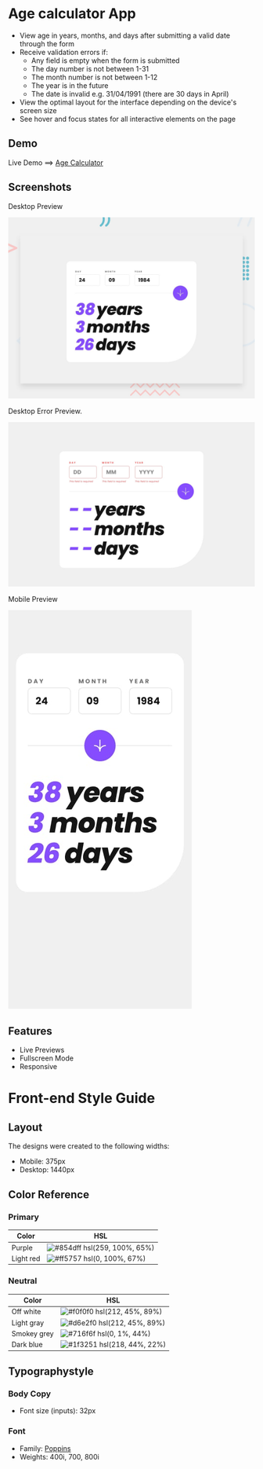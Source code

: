 
# Age calculator App

- View age in years, months, and days after submitting a valid date through the form
- Receive validation errors if:
  - Any field is empty when the form is submitted
  - The day number is not between 1-31
  - The month number is not between 1-12
  - The year is in the future
  - The date is invalid e.g. 31/04/1991 (there are 30 days in April)
- View the optimal layout for the interface depending on the device's screen size
- See hover and focus states for all interactive elements on the page


## Demo

Live Demo ==> [Age Calculator](https://basimahmedkhan.github.io/Frontend-Mentors-Projects/Age%20Calculator/)


## Screenshots

Desktop Preview

![Desktop](./design/desktop-preview.jpg)

Desktop Error Preview.

![DesktopE](./design/desktop-error-empty.jpg)

Mobile Preview

![Mobile](./design/mobile-design.jpg)


## Features

- Live Previews
- Fullscreen Mode
- Responsive

# Front-end Style Guide

## Layout

The designs were created to the following widths:

- Mobile: 375px
- Desktop: 1440px

## Color Reference

### Primary

| Color             | HSL                                                            |
| ----------------- | ------------------------------------------------------------------ |
| Purple | ![#854dff](https://via.placeholder.com/10/854dff?text=+) hsl(259, 100%, 65%) |
| Light red | ![#ff5757](https://via.placeholder.com/10/ff5757?text=+) hsl(0, 100%, 67%) |

### Neutral

| Color             | HSL                                                            |
| ----------------- | ------------------------------------------------------------------ |
| Off white | ![#f0f0f0](https://via.placeholder.com/10/f0f0f0?text=+) hsl(212, 45%, 89%) |
| Light gray | ![#d6e2f0](https://via.placeholder.com/10/d6e2f0?text=+) hsl(212, 45%, 89%) |
| Smokey grey | ![#716f6f](https://via.placeholder.com/10/716f6f?text=+) hsl(0, 1%, 44%) |
| Dark blue | ![#1f3251](https://via.placeholder.com/10/1f3251?text=+) hsl(218, 44%, 22%) |

## Typographystyle

### Body Copy

- Font size (inputs): 32px

### Font

- Family: [Poppins](https://fonts.google.com/specimen/Poppins)
- Weights: 400i, 700, 800i

